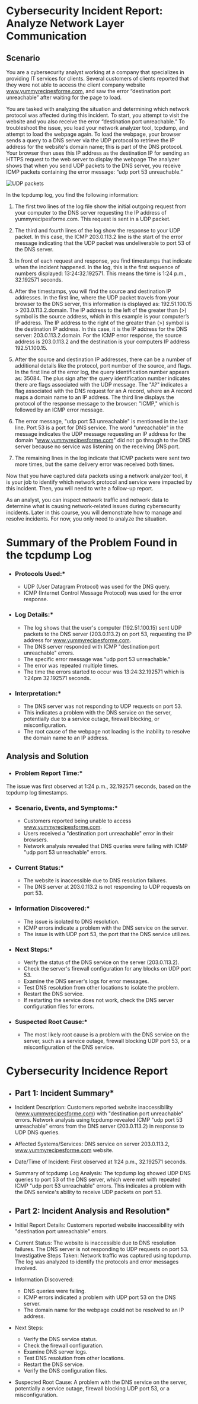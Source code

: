 # Cybersecurity Incident Report: Analyze Network Layer Communication

## Scenario
You are a cybersecurity analyst working at a company that specializes in providing IT services for clients. Several customers of clients reported that they were not able to access the client company website www.yummyrecipesforme.com, and saw the error “destination port unreachable” after waiting for the page to load. 

You are tasked with analyzing the situation and determining which network protocol was affected during this incident. To start, you attempt to visit the website and you also receive the error “destination port unreachable.” To troubleshoot the issue, you load your network analyzer tool, tcpdump, and attempt to load the webpage again. To load the webpage, your browser sends a query to a DNS server via the UDP protocol to retrieve the IP address for the website's domain name; this is part of the DNS protocol. Your browser then uses this IP address as the destination IP for sending an HTTPS request to the web server to display the webpage  The analyzer shows that when you send UDP packets to the DNS server, you receive ICMP packets containing the error message: “udp port 53 unreachable.”

![UDP packets](./ip.jpg)

In the tcpdump log, you find the following information:

1. The first two lines of the log file show the initial outgoing request from your computer to the DNS server requesting the IP address of yummyrecipesforme.com. This request is sent in a UDP packet.

2. The third and fourth lines of the log show the response to your UDP packet. In this case, the ICMP 203.0.113.2 line is the start of the error message indicating that the UDP packet was undeliverable to port 53 of the DNS server.

3. In front of each request and response, you find timestamps that indicate when the incident happened. In the log, this is the first sequence of numbers displayed: 13:24:32.192571. This means the time is 1:24 p.m., 32.192571 seconds.

4. After the timestamps, you will find the source and destination IP addresses. In the first line, where the UDP packet travels from your browser to the DNS server, this information is displayed as: 192.51.100.15 > 203.0.113.2.domain. The IP address to the left of the greater than (>) symbol is the source address, which in this example is your computer’s IP address. The IP address to the right of the greater than (>) symbol is the destination IP address. In this case, it is the IP address for the DNS server: 203.0.113.2.domain. For the ICMP error response, the source address is 203.0.113.2 and the destination is your computers IP address 192.51.100.15.

5. After the source and destination IP addresses, there can be a number of additional details like the protocol, port number of the source, and flags. In the first line of the error log, the query identification number appears as: 35084. The plus sign after the query identification number indicates there are flags associated with the UDP message. The "A?" indicates a flag associated with the DNS request for an A record, where an A record maps a domain name to an IP address. The third line displays the protocol of the response message to the browser: "ICMP," which is followed by an ICMP error message.

6. The error message, "udp port 53 unreachable" is mentioned in the last line. Port 53 is a port for DNS service. The word "unreachable" in the message indicates the UDP message requesting an IP address for the domain "www.yummyrecipesforme.com" did not go through to the DNS server because no service was listening on the receiving DNS port.

7. The remaining lines in the log indicate that ICMP packets were sent two more times, but the same delivery error was received both times. 

Now that you have captured data packets using a network analyzer tool, it is your job to identify which network protocol and service were impacted by this incident. Then, you will need to write a follow-up report. 

As an analyst, you can inspect network traffic and network data to determine what is causing network-related issues during cybersecurity incidents. Later in this course, you will demonstrate how to manage and resolve incidents. For now, you only need to analyze the situation. 

# Summary of the Problem Found in the tcpdump Log
* ### Protocols Used:*
  * UDP (User Datagram Protocol) was used for the DNS query.
  * ICMP (Internet Control Message Protocol) was used for the error response.

* ### Log Details:*
  * The log shows that the user's computer (192.51.100.15) sent UDP packets to the DNS server (203.0.113.2) on port 53, requesting the IP address for www.yummyrecipesforme.com.
  * The DNS server responded with ICMP "destination port unreachable" errors.
  * The specific error message was "udp port 53 unreachable."
  * The error was repeated multiple times.
  * The time the errors started to occur was 13:24:32.192571 which is 1:24pm 32.192571 seconds.

* ### Interpretation:*
  * The DNS server was not responding to UDP requests on port 53.
  * This indicates a problem with the DNS service on the server, potentially due to a service outage, firewall blocking, or misconfiguration.
  * The root cause of the webpage not loading is the inability to resolve the domain name to an IP address.

## Analysis and Solution
* ### Problem Report Time:* 
The issue was first observed at 1:24 p.m., 32.192571 seconds, based on the tcpdump log timestamps.

* ### Scenario, Events, and Symptoms:*
  * Customers reported being unable to access www.yummyrecipesforme.com.
  * Users received a "destination port unreachable" error in their browsers.
  * Network analysis revealed that DNS queries were failing with ICMP "udp port 53 unreachable" errors.

* ### Current Status:*
  * The website is inaccessible due to DNS resolution failures.
  * The DNS server at 203.0.113.2 is not responding to UDP requests on port 53.

* ### Information Discovered:*
  * The issue is isolated to DNS resolution.
  * ICMP errors indicate a problem with the DNS service on the server.
  * The issue is with UDP port 53, the port that the DNS service utilizes.

* ### Next Steps:*
  * Verify the status of the DNS service on the server (203.0.113.2).
  * Check the server's firewall configuration for any blocks on UDP port 53.
  * Examine the DNS server's logs for error messages.
  * Test DNS resolution from other locations to isolate the problem.
  * Restart the DNS service.
  * If restarting the service does not work, check the DNS server configuration files for errors.

* ### Suspected Root Cause:*
  * The most likely root cause is a problem with the DNS service on the server, such as a service outage, firewall blocking UDP port 53, or a misconfiguration of the DNS service.


# Cybersecurity Incidence Report
* ## Part 1: Incident Summary*

* Incident Description: Customers reported website inaccessibility (www.yummyrecipesforme.com) with "destination port unreachable" errors. Network analysis using tcpdump revealed ICMP "udp port 53 unreachable" errors from the DNS server (203.0.113.2) in response to UDP DNS queries.
* Affected Systems/Services: DNS service on server 203.0.113.2, www.yummyrecipesforme.com website.
* Date/Time of Incident: First observed at 1:24 p.m., 32.192571 seconds.
* Summary of tcpdump Log Analysis: The tcpdump log showed UDP DNS queries to port 53 of the DNS server, which were met with repeated ICMP "udp port 53 unreachable" errors. This indicates a problem with the DNS service's ability to receive UDP packets on port 53.

* ## Part 2: Incident Analysis and Resolution*

* Initial Report Details: Customers reported website inaccessibility with "destination port unreachable" errors.
* Current Status: The website is inaccessible due to DNS resolution failures. The DNS server is not responding to UDP requests on port 53.
Investigative Steps Taken: Network traffic was captured using tcpdump. The log was analyzed to identify the protocols and error messages involved.
* Information Discovered:
  * DNS queries were failing.
  * ICMP errors indicated a problem with UDP port 53 on the DNS server.
  * The domain name for the webpage could not be resolved to an IP address.
* Next Steps:
  * Verify the DNS service status.
  * Check the firewall configuration.
  * Examine DNS server logs.
  * Test DNS resolution from other locations.
  * Restart the DNS service.
  * Verify the DNS configuration files.
* Suspected Root Cause: A problem with the DNS service on the server, potentially a service outage, firewall blocking UDP port 53, or a misconfiguration.